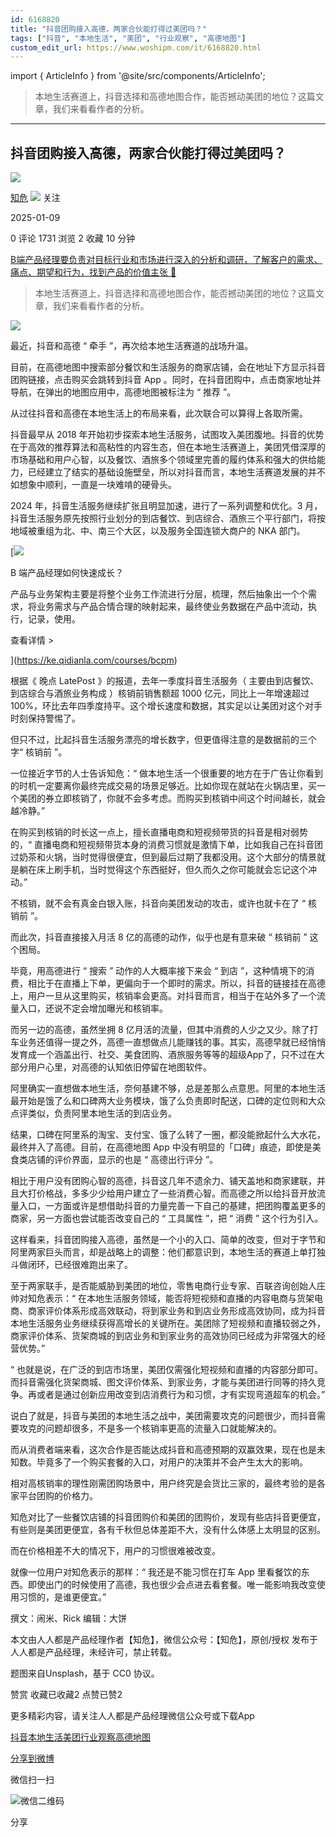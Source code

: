 ```yaml
---
id: 6168820
title: "抖音团购接入高德，两家合伙能打得过美团吗？"
tags: ["抖音", "本地生活", "美团", "行业观察", "高德地图"]
custom_edit_url: https://www.woshipm.com/it/6168820.html
---
```

import { ArticleInfo } from '@site/src/components/ArticleInfo';

<ArticleInfo
    author="知危"
    authorLink="https://www.woshipm.com/u/1506922"
    published="2025-01-09"
    views={1731}
    comments={0}
    collects={2}
/>

> 本地生活赛道上，抖音选择和高德地图合作，能否撼动美团的地位？这篇文章，我们来看看作者的分析。

---

## 抖音团购接入高德，两家合伙能打得过美团吗？

[![](https://static.woshipm.com/view/woshipm_api_def_20230322155724_8995.jpg?imageView2/1/w/72/h/72/q/100)](https://www.woshipm.com/u/1506922)

[知危](https://www.woshipm.com/u/1506922) ![](https://static.woshipm.com/tag/1122_1@2x.png) 关注

2025-01-09

0 评论 1731 浏览 2 收藏 10 分钟

[B端产品经理要负责对目标行业和市场进行深入的分析和调研，了解客户的需求、痛点、期望和行为，找到产品的价值主张 🔗](https://ke.qidianla.com/courses/bcpm)

> 本地生活赛道上，抖音选择和高德地图合作，能否撼动美团的地位？这篇文章，我们来看看作者的分析。

![](https://image.woshipm.com/2024/12/11/081c37fe-b793-11ef-8267-00163e1bca14.png)

最近，抖音和高德 “ 牵手 ”，再次给本地生活赛道的战场升温。

目前，在高德地图中搜索部分餐饮和生活服务的商家店铺，会在地址下方显示抖音团购链接，点击购买会跳转到抖音 App 。同时，在抖音团购中，点击商家地址并导航，在弹出的地图应用中，高德地图被标注为 “ 推荐 ”。

从过往抖音和高德在本地生活上的布局来看，此次联合可以算得上各取所需。

抖音最早从 2018 年开始初步探索本地生活服务，试图攻入美团腹地。抖音的优势在于高效的推荐算法和高粘性的内容生态，但在本地生活赛道上，美团凭借深厚的市场基础和用户心智，以及餐饮、酒旅多个领域里完善的履约体系和强大的供给能力，已经建立了结实的基础设施壁垒，所以对抖音而言，本地生活赛道发展的并不如想象中顺利，一直是一块难啃的硬骨头。

2024 年，抖音生活服务继续扩张且明显加速，进行了一系列调整和优化。3 月，抖音生活服务原先按照行业划分的到店餐饮、到店综合、酒旅三个平行部门，将按地域被重组为北、中、南三个大区，以及服务全国连锁大商户的 NKA 部门。

[![](https://image.woshipm.com/2023/08/02/a53a469e-30e3-11ee-88e7-00163e0b5ff3.png)

B 端产品经理如何快速成长？

产品与业务架构主要是将整个业务工作流进行分层，梳理，然后抽象出一个个需求，将业务需求与产品合情合理的映射起来，最终使业务数据在产品中流动，执行，记录，使用。

查看详情 >

](https://ke.qidianla.com/courses/bcpm)

根据《 晚点 LatePost 》的报道，去年一季度抖音生活服务（ 主要由到店餐饮、到店综合与酒旅业务构成 ）核销前销售额超 1000 亿元，同比上一年增速超过 100%，环比去年四季度持平。这个增长速度和数据，其实足以让美团对这个对手时刻保持警惕了。

但只不过，比起抖音生活服务漂亮的增长数字，但更值得注意的是数据前的三个字“ 核销前 ”。

一位接近字节的人士告诉知危：“ 做本地生活一个很重要的地方在于广告让你看到的时机一定要离你最终完成交易的场景足够近。比如你现在就站在火锅店里，买一个美团的券立即核销了，你就不会多考虑。而购买到核销中间这个时间越长，就会越冷静。”

在购买到核销的时长这一点上，擅长直播电商和短视频带货的抖音是相对弱势的，“ 直播电商和短视频带货本身的消费习惯就是激情下单，比如我自己在抖音团过奶茶和火锅，当时觉得很便宜，但到最后过期了我都没用。这个大部分的情景就是躺在床上刷手机，当时觉得这个东西挺好，但久而久之你可能就会忘记这个冲动。”

不核销，就不会有真金白银入账，抖音向美团发动的攻击，或许也就卡在了 “ 核销前 ”。

而此次，抖音直接接入月活 8 亿的高德的动作，似乎也是有意来破 “ 核销前 ” 这个困局。

毕竟，用高德进行 “ 搜索 ” 动作的人大概率接下来会 “ 到店 ”，这种情境下的消费，相比于在直播上下单，更偏向于一个即时的需求。所以，抖音的链接挂在高德上，用户一旦从这里购买，核销率会更高。对抖音而言，相当于在站外多了一个流量入口，还说不定会增加曝光和核销率。

而另一边的高德，虽然坐拥 8 亿月活的流量，但其中消费的人少之又少。除了打车业务还值得一提之外，高德一直想做点儿能赚钱的事。其实，高德早就已经悄悄发育成一个涵盖出行、社交、美食团购、酒旅服务等等的超级App了，只不过在大部分用户心里，对高德的认知依旧停留在地图软件。

阿里确实一直想做本地生活，奈何基建不够，总是差那么点意思。阿里的本地生活最开始是饿了么和口碑两大业务模块，饿了么负责即时配送，口碑的定位则和大众点评类似，负责阿里本地生活的到店业务。

结果，口碑在阿里系的淘宝、支付宝、饿了么转了一圈，都没能掀起什么大水花，最终并入了高德。目前，在高德地图 App 中没有明显的「口碑」痕迹，即使是美食类店铺的评价界面，显示的也是 “ 高德出行评分 ”。

相比于用户没有团购心智的高德，抖音这几年不遗余力、铺天盖地和商家建联，并且大打价格战，多多少少给用户建立了一些消费心智。而高德之所以给抖音开放流量入口，一方面或许是想借助抖音的力量完善一下自己的基建，把团购覆盖更多的商家，另一方面也尝试能否改变自己的 “ 工具属性 ”，把 “ 消费 ” 这个行为引入。

这样看来，抖音团购接入高德，虽然是一个小的入口、简单的改变，但对于字节和阿里两家巨头而言，却是战略上的调整：他们都意识到，本地生活的赛道上单打独斗做闭环，已经很难跑出来了。

至于两家联手，是否能威胁到美团的地位，零售电商行业专家、百联咨询创始人庄帅对知危表示：“ 在本地生活服务领域，能否将短视频和直播的内容电商与货架电商、商家评价体系形成高效联动，将到家业务和到店业务形成高效协同，成为抖音本地生活服务业务继续获得高增长的关键所在。美团除了短视频和直播较弱之外，商家评价体系、货架商城的到店业务和到家业务的高效协同已经成为非常强大的经营优势。”

“ 也就是说，在广泛的到店市场里，美团仅需强化短视频和直播的内容部分即可。而抖音需强化货架商城、图文评价体系、到家业务，才能与美团进行同等的持久竞争。再或者是通过创新应用改变到店消费行为和习惯，才有实现弯道超车的机会。”

说白了就是，抖音与美团的本地生活之战中，美团需要攻克的问题很少，而抖音需要攻克的问题却很多，不是多一个核销率更高的流量入口就能解决的。

而从消费者端来看，这次合作是否能达成抖音和高德预期的双赢效果，现在也是未知数。毕竟多了一个购买套餐的入口，对用户的决策并不会产生太大的影响。

相对高核销率的理性刚需团购场景中，用户终究是会货比三家的，最终考验的是各家平台团购的价格力。

知危对比了一些餐饮店铺的抖音团购价和美团的团购价，发现有些店抖音更便宜，有些则是美团更便宜，各有千秋但总体差距不大，没有什么体感上太明显的区别。

而在价格相差不大的情况下，用户的习惯很难被改变。

就像一位用户对知危表示的那样：“ 我还是不能习惯在打车 App 里看餐饮的东西。即使出门的时候使用了高德，我也很少会点进去看套餐。唯一能影响我改变使用习惯的，是谁更便宜。”

撰文：闹米、Rick 编辑：大饼

本文由人人都是产品经理作者【知危】，微信公众号：【知危】，原创/授权 发布于人人都是产品经理，未经许可，禁止转载。

题图来自Unsplash，基于 CC0 协议。

赞赏 收藏已收藏2 点赞已赞2

更多精彩内容，请关注人人都是产品经理微信公众号或下载App

[抖音](https://www.woshipm.com/tag/%e6%8a%96%e9%9f%b3)[本地生活](https://www.woshipm.com/tag/%e6%9c%ac%e5%9c%b0%e7%94%9f%e6%b4%bb)[美团](https://www.woshipm.com/tag/%e7%be%8e%e5%9b%a2)[行业观察](https://www.woshipm.com/tag/%e8%a1%8c%e4%b8%9a%e8%a7%82%e5%af%9f)[高德地图](https://www.woshipm.com/tag/%e9%ab%98%e5%be%b7%e5%9c%b0%e5%9b%be)

[分享到微博](https://service.weibo.com/share/share.php?appkey=2775287854&title=抖音团购接入高德，两家合伙能打得过美团吗？&url=https://www.woshipm.com/it/6168820.html&pic=https://image.woshipm.com/2024/12/11/081c37fe-b793-11ef-8267-00163e1bca14.png)

微信扫一扫

![微信二维码](https://api.pwmqr.com/qrcode/create/?url=https://www.woshipm.com/it/6168820.html)

分享
